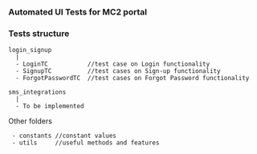 ### Automated UI Tests for MC2 portal

### Tests structure

```
login_signup
  |
  - LoginTC           //test case on Login functionality 
  - SignupTC          //test cases on Sign-up functionality 
  - ForgotPasswordTC  //test cases on Forgot Password functionality
  
sms_integrations
  |
  - To be implemented
```
 
 Other folders
 ```
  - constants //constant values
  - utils     //useful methods and features
 ```
